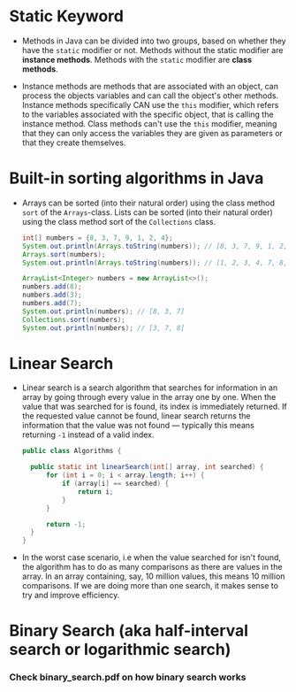 # Static Keyword

- Methods in Java can be divided into two groups, based on whether they have the `static` modifier or not. Methods without the static modifier are **instance methods**. Methods with the `static` modifier are **class methods**.

- Instance methods are methods that are associated with an object, can process the objects variables and can call the object's other methods. Instance methods specifically CAN use the `this` modifier, which refers to the variables associated with the specific object, that is calling the instance method. Class methods can't use the `this` modifier, meaning that they can only access the variables they are given as parameters or that they create themselves.

# Built-in sorting algorithms in Java

- Arrays can be sorted (into their natural order) using the class method `sort` of the `Arrays`-class. Lists can be sorted (into their natural order) using the class method sort of the `Collections` class.

  ```java
  int[] numbers = {8, 3, 7, 9, 1, 2, 4};
  System.out.println(Arrays.toString(numbers)); // [8, 3, 7, 9, 1, 2, 4]
  Arrays.sort(numbers);
  System.out.println(Arrays.toString(numbers)); // [1, 2, 3, 4, 7, 8, 9]

  ArrayList<Integer> numbers = new ArrayList<>();
  numbers.add(8);
  numbers.add(3);
  numbers.add(7);
  System.out.println(numbers); // [8, 3, 7]
  Collections.sort(numbers);
  System.out.println(numbers); // [3, 7, 8]
  ```

# Linear Search

- Linear search is a search algorithm that searches for information in an array by going through every value in the array one by one. When the value that was searched for is found, its index is immediately returned. If the requested value cannot be found, linear search returns the information that the value was not found — typically this means returning `-1` instead of a valid index.

  ```java
  public class Algorithms {

    public static int linearSearch(int[] array, int searched) {
        for (int i = 0; i < array.length; i++) {
            if (array[i] == searched) {
                return i;
            }
        }

        return -1;
    }
  }
  ```

- In the worst case scenario, i.e when the value searched for isn't found, the algorithm has to do as many comparisons as there are values in the array. In an array containing, say, 10 million values, this means 10 million comparisons. If we are doing more than one search, it makes sense to try and improve efficiency.

# Binary Search (aka half-interval search or logarithmic search)

### Check binary_search.pdf on how binary search works
